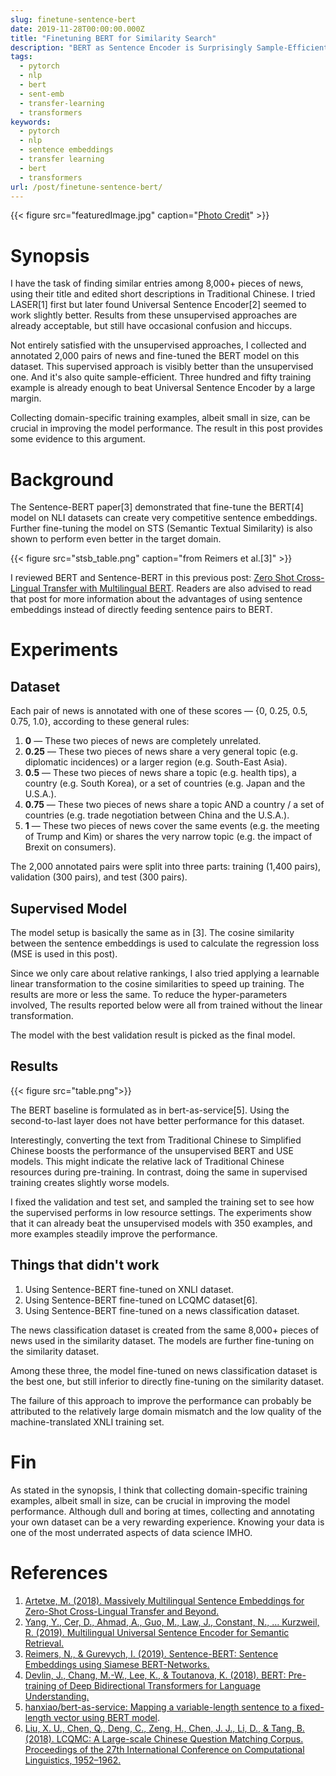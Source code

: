```yaml
---
slug: finetune-sentence-bert
date: 2019-11-28T00:00:00.000Z
title: "Finetuning BERT for Similarity Search"
description: "BERT as Sentence Encoder is Surprisingly Sample-Efficient"
tags:
  - pytorch
  - nlp
  - bert
  - sent-emb
  - transfer-learning
  - transformers
keywords:
  - pytorch
  - nlp
  - sentence embeddings
  - transfer learning
  - bert
  - transformers
url: /post/finetune-sentence-bert/
---
```


{{< figure src="featuredImage.jpg" caption="[Photo Credit](https://pixabay.com/photos/paris-the-river-seine-eiffel-tower-4627143/)" >}}

# Synopsis

I have the task of finding similar entries among 8,000+ pieces of news, using their title and edited short descriptions in Traditional Chinese. I tried LASER[1] first but later found Universal Sentence Encoder[2] seemed to work slightly better. Results from these unsupervised approaches are already acceptable, but still have occasional confusion and hiccups.

Not entirely satisfied with the unsupervised approaches, I collected and annotated 2,000 pairs of news and fine-tuned the BERT model on this dataset. This supervised approach is visibly better than the unsupervised one. And it's also quite sample-efficient. Three hundred and fifty training example is already enough to beat Universal Sentence Encoder by a large margin.

Collecting domain-specific training examples, albeit small in size, can be crucial in improving the model performance. The result in this post provides some evidence to this argument.

# Background

The Sentence-BERT paper[3] demonstrated that fine-tune the BERT[4] model on NLI datasets can create very competitive sentence embeddings. Further fine-tuning the model on STS (Semantic Textual Similarity) is also shown to perform even better in the target domain.

{{< figure src="stsb_table.png" caption="from Reimers et al.[3]" >}}

I reviewed BERT and Sentence-BERT in this previous post: [Zero Shot Cross-Lingual Transfer with Multilingual BERT](https://blog.ceshine.net/post/zero-shot-bert-sent-emb/). Readers are also advised to read that post for more information about the advantages of using sentence embeddings instead of directly feeding sentence pairs to BERT.

# Experiments

## Dataset

Each pair of news is annotated with one of these scores — {0, 0.25, 0.5, 0.75, 1.0}, according to these general rules:

1. **0** — These two pieces of news are completely unrelated.
2. **0.25** — These two pieces of news share a very general topic (e.g. diplomatic incidences) or a larger region (e.g. South-East Asia).
3. **0.5** — These two pieces of news share a topic (e.g. health tips), a country (e.g. South Korea), or a set of countries (e.g. Japan and the U.S.A.).
4. **0.75** — These two pieces of news share a topic AND a country / a set of countries (e.g. trade negotiation between China and the U.S.A.).
5. **1** — These two pieces of news cover the same events (e.g. the meeting of Trump and Kim) or shares the very narrow topic (e.g. the impact of Brexit on consumers).

The 2,000 annotated pairs were split into three parts: training (1,400 pairs), validation (300 pairs), and test (300 pairs).

## Supervised Model

The model setup is basically the same as in [3]. The cosine similarity between the sentence embeddings is used to calculate the regression loss (MSE is used in this post).

Since we only care about relative rankings, I also tried applying a learnable linear transformation to the cosine similarities to speed up training. The results are more or less the same. To reduce the hyper-parameters involved, The results reported below were all from trained without the linear transformation.

The model with the best validation result is picked as the final model.

## Results

{{< figure src="table.png">}}

The BERT baseline is formulated as in bert-as-service[5]. Using the second-to-last layer does not have better performance for this dataset.

Interestingly, converting the text from Traditional Chinese to Simplified Chinese boosts the performance of the unsupervised BERT and USE models. This might indicate the relative lack of Traditional Chinese resources during pre-training. In contrast, doing the same in supervised training creates slightly worse models.

I fixed the validation and test set, and sampled the training set to see how the supervised performs in low resource settings. The experiments show that it can already beat the unsupervised models with 350 examples, and more examples steadily improve the performance.

## Things that didn't work

1. Using Sentence-BERT fine-tuned on XNLI dataset.
1. Using Sentence-BERT fine-tuned on LCQMC dataset[6].
1. Using Sentence-BERT fine-tuned on a news classification dataset.

The news classification dataset is created from the same 8,000+ pieces of news used in the similarity dataset. The models are further fine-tuning on the similarity dataset.

Among these three, the model fine-tuned on news classification dataset is the best one, but still inferior to directly fine-tuning on the similarity dataset.

The failure of this approach to improve the performance can probably be attributed to the relatively large domain mismatch and the low quality of the machine-translated XNLI training set.

# Fin

As stated in the synopsis, I think that collecting domain-specific training examples, albeit small in size, can be crucial in improving the model performance. Although dull and boring at times, collecting and annotating your own dataset can be a very rewarding experience. Knowing your data is one of the most underrated aspects of data science IMHO.

# References

1. [Artetxe, M. (2018). Massively Multilingual Sentence Embeddings for Zero-Shot Cross-Lingual Transfer and Beyond.](http://arxiv.org/abs/1812.10464)
1. [Yang, Y., Cer, D., Ahmad, A., Guo, M., Law, J., Constant, N., … Kurzweil, R. (2019). Multilingual Universal Sentence Encoder for Semantic Retrieval.](http://arxiv.org/abs/1907.04307)
1. [Reimers, N., & Gurevych, I. (2019). Sentence-BERT: Sentence Embeddings using Siamese BERT-Networks.](http://arxiv.org/abs/1908.10084)
1. [Devlin, J., Chang, M.-W., Lee, K., & Toutanova, K. (2018). BERT: Pre-training of Deep Bidirectional Transformers for Language Understanding.](http://arxiv.org/abs/1810.04805)
1. [hanxiao/bert-as-service: Mapping a variable-length sentence to a fixed-length vector using BERT model](https://github.com/hanxiao/bert-as-service).
1. [Liu, X. U., Chen, Q., Deng, C., Zeng, H., Chen, J. J., Li, D., & Tang, B. (2018). LCQMC: A Large-scale Chinese Question Matching Corpus. Proceedings of the 27th International Conference on Computational Linguistics, 1952–1962.](https://www.semanticscholar.org/paper/LCQMC%3A-A-Large-scale-Chinese-Question-Matching-Liu-Chen/549c1a581b61f9ea47afc6f6871845392eaebbc4)
